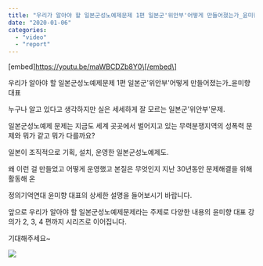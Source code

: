 ```yaml
---
title: "우리가 알아야 할 일본군성노예제문제 1편 일본군'위안부'어떻게 만들어졌는가_윤미향 대표"
date: "2020-01-06"
categories: 
  - "video"
  - "report"
---
```


\[embed\]https://youtu.be/maWBCDZb8Y0\[/embed\]

우리가 알아야 할 일본군성노예제문제 1편 일본군'위안부'어떻게 만들어졌는가\_윤미향 대표

누구나 알고 있다고 생각하지만 실은 세세하게 잘 모르는 일본군'위안부'문제.

일본군성노예제 문제는 지금도 세계 곳곳에서 벌어지고 있는 무력분쟁지역의 성폭력 문제와 뭐가 같고 뭐가 다를까요?

일본이 조직적으로 기획, 설치, 운영한 일본군성노예제도.

왜 이런 걸 만들었고 어떻게 운영했고 본질은 무엇인지 지난 30년동안 문제해결을 위해 활동해 온

정의기억연대 윤미향 대표의 상세한 설명을 들어보시기 바랍니다.

앞으로 우리가 알아야 할 일본군성노예제문제라는 주제로 다양한 내용의 윤미향 대표 강의가 2, 3, 4 편까지 시리즈로 이어집니다.

기대해주세요~

![](http://womenandwar.net/kr/wp-content/uploads/2020/01/1편-일본군위안부어떻게-만들어졌는가.jpg)
